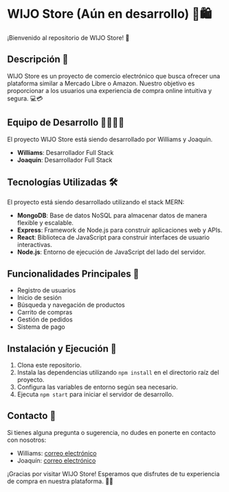 # WIJO Store (Aún en desarrollo) 💼🛍️

¡Bienvenido al repositorio de WIJO Store! 🎉

## Descripción 📝

WIJO Store es un proyecto de comercio electrónico que busca ofrecer una plataforma similar a Mercado Libre o Amazon. Nuestro objetivo es proporcionar a los usuarios una experiencia de compra online intuitiva y segura. 💻💳

## Equipo de Desarrollo 👨‍💻👨‍💻

El proyecto WIJO Store está siendo desarrollado por Williams y Joaquín.

- **Williams**: Desarrollador Full Stack
- **Joaquín**: Desarrollador Full Stack

## Tecnologías Utilizadas 🛠️

El proyecto está siendo desarrollado utilizando el stack MERN:

- **MongoDB**: Base de datos NoSQL para almacenar datos de manera flexible y escalable.
- **Express**: Framework de Node.js para construir aplicaciones web y APIs.
- **React**: Biblioteca de JavaScript para construir interfaces de usuario interactivas.
- **Node.js**: Entorno de ejecución de JavaScript del lado del servidor.

## Funcionalidades Principales 🚀

- Registro de usuarios
- Inicio de sesión
- Búsqueda y navegación de productos
- Carrito de compras
- Gestión de pedidos
- Sistema de pago

## Instalación y Ejecución 🚀

1. Clona este repositorio.
2. Instala las dependencias utilizando `npm install` en el directorio raíz del proyecto.
3. Configura las variables de entorno según sea necesario.
4. Ejecuta `npm start` para iniciar el servidor de desarrollo.

## Contacto 📧

Si tienes alguna pregunta o sugerencia, no dudes en ponerte en contacto con nosotros:

- Williams: [correo electrónico](mailto:williamscesar21@gmail.com)
- Joaquín: [correo electrónico](mailto:jjoaquin.romero@gmail.com)

¡Gracias por visitar WIJO Store! Esperamos que disfrutes de tu experiencia de compra en nuestra plataforma. 🛒🌟
